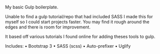 My basic Gulp boilerplate.

Unable to find a gulp tutorial/repo that had included SASS
I made this for myself so I could start projects faster.
You may find it rough around the edges and there is room for improvement.

It based off various tutorials I found online for adding theses tools to gulp.

Includes:
• Bootstrap 3
• SASS (scss)
• Auto-prefixer
• Uglify


